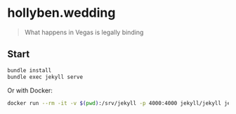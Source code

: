 # hollyben.wedding

> What happens in Vegas is legally binding

## Start

```bash
bundle install
bundle exec jekyll serve
```

Or with Docker:

```bash
docker run --rm -it -v $(pwd):/srv/jekyll -p 4000:4000 jekyll/jekyll jekyll serve
```

